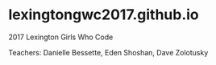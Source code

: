 # lexingtongwc2017.github.io
2017 Lexington Girls Who Code

Teachers: Danielle Bessette, Eden Shoshan, Dave Zolotusky
